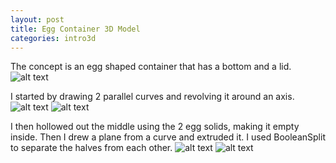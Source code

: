 ```yaml
---
layout: post
title: Egg Container 3D Model
categories: intro3d
---
```


The concept is an egg shaped container that has a bottom and a lid.
![alt text](https://raw.githubusercontent.com/jirrian/jirrian.github.io/master/images/intro3d/week2/egg_final.jpg)

I started by drawing 2 parallel curves and revolving it around an axis.
![alt text](https://raw.githubusercontent.com/jirrian/jirrian.github.io/master/images/intro3d/week2/egg1.jpg)
![alt text](https://raw.githubusercontent.com/jirrian/jirrian.github.io/master/images/intro3d/week2/egg2.jpg)

I then hollowed out the middle using the 2 egg solids, making it empty inside.
Then I drew a plane from a curve and extruded it. I used BooleanSplit to separate the halves from each other.
![alt text](https://raw.githubusercontent.com/jirrian/jirrian.github.io/master/images/intro3d/week2/egg3.jpg)
![alt text](https://raw.githubusercontent.com/jirrian/jirrian.github.io/master/images/intro3d/week2/egg5.jpg)

